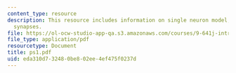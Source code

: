 ```yaml
---
content_type: resource
description: This resource includes information on single neuron model,and  modeling
  synapses.
file: https://ol-ocw-studio-app-qa.s3.amazonaws.com/courses/9-641j-introduction-to-neural-networks-spring-2005/eda310d732480be802ee4ef475f0237d_ps1.pdf
file_type: application/pdf
resourcetype: Document
title: ps1.pdf
uid: eda310d7-3248-0be8-02ee-4ef475f0237d
---
```

